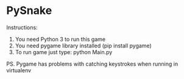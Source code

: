 # PySnake

Instructions:

1. You need Python 3 to run this game
2. You need pygame library installed (pip install pygame)
3. To run game just type: python Main.py

PS. Pygame has problems with catching keystrokes when running in virtualenv
